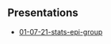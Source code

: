 ## Presentations

* [01-07-21-stats-epi-group](https://athowes.github.io/elgm-inf/01-07-21-stats-epi-group.pdf)
